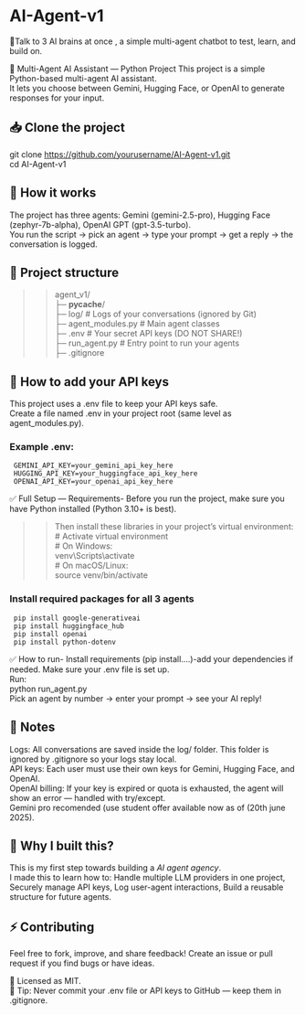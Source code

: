 # AI-Agent-v1
💫Talk to 3 AI brains at once , a simple multi-agent chatbot to test, learn, and build on.

🧩 Multi-Agent AI Assistant — Python Project
This project is a simple Python-based multi-agent AI assistant.  
It lets you choose between Gemini, Hugging Face, or OpenAI to generate responses for your input.

## 📥 Clone the project
  git clone https://github.com/yourusername/AI-Agent-v1.git  
  cd AI-Agent-v1  

## 🚀 How it works
  The project has three agents:
   Gemini (gemini-2.5-pro),
   Hugging Face (zephyr-7b-alpha),
   OpenAI GPT (gpt-3.5-turbo).  
  You run the script → pick an agent → type your prompt → get a reply → the conversation is logged.

## 📂 Project structure
>>agent_v1/  
   ├─ __pycache__/  
   ├─ log/               # Logs of your conversations (ignored by Git)  
   ├─ agent_modules.py   # Main agent classes  
   ├─ .env               # Your secret API keys (DO NOT SHARE!)  
   ├─ run_agent.py       # Entry point to run your agents  
   ├─ .gitignore  

## 🔑 How to add your API keys
  This project uses a .env file to keep your API keys safe.  
  Create a file named .env in your project root (same level as agent_modules.py).  
  ### Example .env:  
     GEMINI_API_KEY=your_gemini_api_key_here  
     HUGGING_API_KEY=your_huggingface_api_key_here  
     OPENAI_API_KEY=your_openai_api_key_here  

✅ Full Setup — Requirements-
  Before you run the project, make sure you have Python installed (Python 3.10+ is best).
  >>Then install these libraries in your project’s virtual environment:  
     # Activate virtual environment  
     # On Windows:  
     venv\Scripts\activate  
     # On macOS/Linux:  
     source venv/bin/activate
### Install required packages for all 3 agents  
     pip install google-generativeai  
     pip install huggingface_hub   
     pip install openai  
     pip install python-dotenv  

✅ How to run-
  Install requirements (pip install....)-add your dependencies if needed.
  Make sure your .env file is set up.  
 Run:  
   python run_agent.py  
  Pick an agent by number → enter your prompt → see your AI reply!  

## 📌 Notes
  Logs: All conversations are saved inside the log/ folder. This folder is ignored by .gitignore so your logs stay local.  
  API keys: Each user must use their own keys for Gemini, Hugging Face, and OpenAI.  
  OpenAI billing: If your key is expired or quota is exhausted, the agent will show an error — handled with try/except.  
  Gemini pro recomended (use student offer available now as of (20th june 2025). 

## 🫧 Why I built this?
  This is my first step towards building a *AI agent agency*.  
  I made this to learn how to:
    Handle multiple LLM providers in one project,
    Securely manage API keys,
    Log user-agent interactions,
    Build a reusable structure for future agents.  

## ⚡️ Contributing
  Feel free to fork, improve, and share feedback!
  Create an issue or pull request if you find bugs or have ideas.

📃 Licensed as MIT.   
📌 Tip: Never commit your .env file or API keys to GitHub — keep them in .gitignore.

